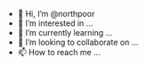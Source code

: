 - 👋 Hi, I’m @northpoor
- 👀 I’m interested in ...
- 🌱 I’m currently learning ...
- 💞️ I’m looking to collaborate on ...
- 📫 How to reach me ...

<!---
northpoor/northpoor is a ✨ special ✨ repository because its `README.md` (this file) appears on your GitHub profile.
You can click the Preview link to take a look at your changes.
--->
